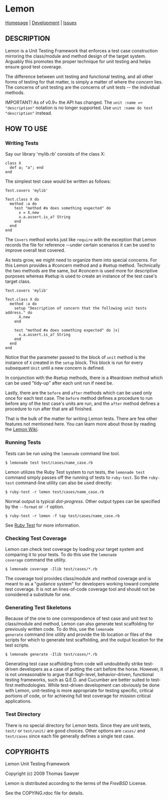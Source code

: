 # Lemon

[Homepage](http://rubyworks.github.com/lemon) |
[Development](http://github.com/rubyworks/lemon) |
[Issues](http://github.com/rubyworks/lemon/issues)


## DESCRIPTION

Lemon is a Unit Testing Framework that enforces a test case construction mirroring the class/module and method design of the target system. Arguably this promotes the proper technique for unit testing and helps ensure good test coverage.

The difference between unit testing and functional testing, and all other forms of testing for that matter, is simply a matter of where the *concern* lies. The concerns of unit testing are the concerns of unit tests -- the individual methods.

IMPORTANT! As of v0.9+ the API has changed. The `unit :name => "description"`
notation is no longer supported. Use `unit :name do test "description"` instead.


## HOW TO USE

### Writing Tests

Say our library 'mylib.rb' consists of the class X:

    class X
      def a; "a"; end
    end

The simplest test case would be written as follows:

    Test.covers 'mylib'

    Test.class X do
      method :a do
        test "method #a does something expected" do
          x = X.new
          x.a.assert.is_a? String
        end
      end
    end

The `Covers` method works just like `require` with the exception that Lemon records the file for reference --under certain scenarios it can be used to improve overall test covered.

As tests grow, we might need to organize them into special concerns. For this Lemon provides a #concern method and a #setup method. Technically the two methods are the same, but #concern is used more for descriptive purposes whereas #setup is used to create an instance of the test case's target class.

    Test.covers 'mylib'

    Test.class X do
      method :a do
        setup "Description of concern that the following unit tests address." do
          X.new
        end

        test "method #a does something expected" do |x|
          x.a.assert.is_a? String
        end
      end
    end

Notice that the parameter passed to the block of `unit` method is the instance of `X` created in the `setup` block. This block is run for every subsequent `Unit` until a new concern is defined.

In conjunction with the #setup methods, there is a #teardown method which can be used "tidy-up" after each unit run if need be.

Lastly, there are the `before` and `after` methods which can be used only once for each test case. The `before` method defines a procedure to run before any of the test case's units are run, and the `after` method defines a procedure to run after that are all finished.

That is the bulk of the matter for writing Lemon tests. There are few other features not mentioned here. You can learn more about those by reading the [Lemon Wiki](http://wiki.github.com/rubyworks/lemon).


### Running Tests

Tests can be run using the `lemonade` command line tool.

    $ lemonade test test/cases/name_case.rb

Lemon utilizes the Ruby Test system to run tests, the `lemonade test` command simply passes off the running of tests to `ruby-test`. So the `ruby-test` command-line utility can also be used directly:

    $ ruby-test -r lemon test/cases/name_case.rb

Normal output is typical _dot-progress_. Other output types can be specified by the `--format` or `-f` option.

    $ ruby-test -r lemon -f tap test/cases/name_case.rb

See [Ruby Test](http://rubyworks.github.com/test) for more information.

### Checking Test Coverage

Lemon can check test coverage by loading your target system and comparing it to your tests. To do this use the <code>lemonade coverage</code> command the utility.

    $ lemonade coverage -Ilib test/cases/*.rb

The coverage tool provides class/module and method coverage and is meant to as a "guidance system" for developers working toward complete test coverage. It is not an lines-of-code coverage tool and should not be considered a substitute for one.

### Generating Test Skeletons

Because of the one to one correspondence of test case and unit test to class/module and method, Lemon can also generate test scaffolding for previously written code. To do this, use the <code>lemonade generate</code> command line utility and provide the lib location or files of the scripts for which to generate test scaffolding, and the output location for the test scripts.

    $ lemonade generate -Ilib test/cases/*.rb

Generating test case scaffolding from code will undoubtedly strike test-driven developers as a case of putting the cart before the horse. However, it is not unreasonable to argue that high-level, behavior-driven, functional testing frameworks, such as Q.E.D. and Cucumber are better suited to test-first methodologies. While test-driven development can obviously be done with Lemon, unit-testing is more appropriate for testing specific, critical portions of code, or for achieving full test coverage for mission critical applications.

### Test Directory

There is no special directory for Lemon tests. Since they are unit tests, `test/` or `test/unit/` are good choices. Other options are `cases/` and `test/cases` since each file generally defines a single test case.


## COPYRIGHTS

Lemon Unit Testing Framework

Copyright (c) 2009 Thomas Sawyer 

Lemon is distributed according to the terms of the *FreeBSD* License.

See the COPYING.rdoc file for details.
